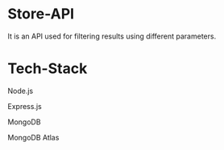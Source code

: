 # Store-API

It is an API used for filtering results using different parameters.

# Tech-Stack

Node.js

Express.js

MongoDB

MongoDB Atlas
